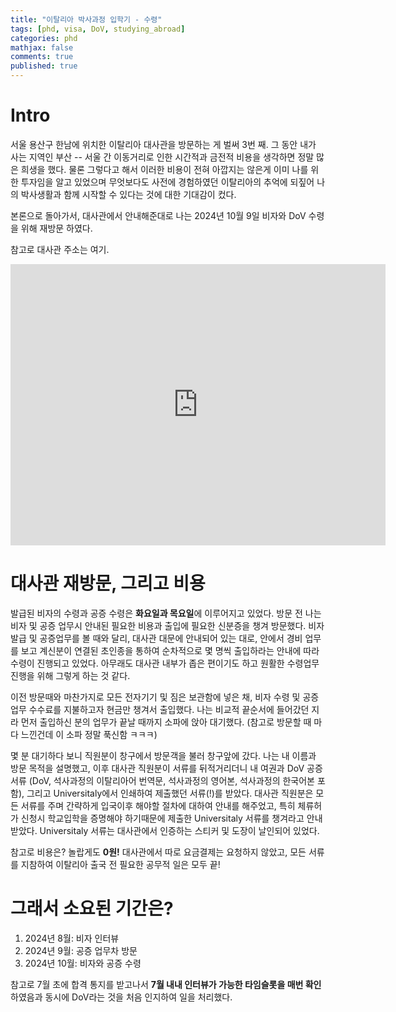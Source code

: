 ```yaml
---
title: "이탈리아 박사과정 입학기 - 수령"
tags: [phd, visa, DoV, studying_abroad]
categories: phd
mathjax: false
comments: true
published: true
---
```


# Intro
서울 용산구 한남에 위치한 이탈리아 대사관을 방문하는 게 벌써 3번 째.
그 동안 내가 사는 지역인 부산 -- 서울 간 이동거리로 인한 시간적과 금전적 비용을 생각하면 정말 많은 희생을 했다.
물론 그렇다고 해서 이러한 비용이 전혀 아깝지는 않은게 이미 나를 위한 투자임을 알고 있었으며 무엇보다도 사전에 경험하였던 이탈리아의 추억에 되짚어 나의 박사생활과 함께 시작할 수 있다는 것에 대한 기대감이 컸다.

본론으로 돌아가서, 대사관에서 안내해준대로 나는 2024년 10월 9일 비자와 DoV 수령을 위해 재방문 하였다.

참고로 대사관 주소는 여기.

<iframe 
    src="https://www.google.com/maps/embed?pb=!1m18!1m12!1m3!1d3963.1273408397064!2d126.99946159330716!3d37.53718941616948!2m3!1f0!2f0!3f0!3m2!1i1024!2i768!4f13.1!3m3!1m2!1s0x357ca3bb3402e137%3A0xb754ef7b270d09d9!2sEmbassy%20of%20Italy!5e0!3m2!1sen!2sit!4v1738007747624!5m2!1sen!2sit" 
    width="600" 
    height="450" 
    style="border:0;" 
    allowfullscreen="" 
    loading="lazy" 
    referrerpolicy="no-referrer-when-downgrade">
</iframe>

# 대사관 재방문, 그리고 비용
발급된 비자의 수령과 공증 수령은 **화요일과 목요일**에 이루어지고 있었다.
방문 전 나는 비자 및 공증 업무시 안내된 필요한 비용과 출입에 필요한 신분증을 챙겨 방문했다.
비자 발급 및 공증업무를 볼 때와 달리, 대사관 대문에 안내되어 있는 대로, 안에서 경비 업무를 보고 계신분이 연결된 초인종을 통하여 순차적으로 몇 명씩 출입하라는 안내에 따라 수령이 진행되고 있었다.
아무래도 대사관 내부가 좁은 편이기도 하고 원활한 수령업무 진행을 위해 그렇게 하는 것 같다.

이전 방문때와 마찬가지로 모든 전자기기 및 짐은 보관함에 넣은 채, 비자 수령 및 공증 업무 수수료를 지불하고자 현금만 챙겨서 출입했다.
나는 비교적 끝순서에 들어갔던 지라 먼저 출입하신 분의 업무가 끝날 때까지 소파에 앉아 대기했다.
(참고로 방문할 때 마다 느낀건데 이 소파 정말 푹신함 ㅋㅋㅋ)

몇 분 대기하다 보니 직원분이 창구에서 방문객을 불러 창구앞에 갔다.
나는 내 이름과 방문 목적을 설명했고, 이후 대사관 직원분이 서류를 뒤적거리더니 내 여권과 DoV 공증서류 (DoV, 석사과정의 이탈리아어 번역문, 석사과정의 영어본, 석사과정의 한국어본 포함), 그리고 Universitaly에서 인쇄하여 제출했던 서류(!)를 받았다.
대사관 직원분은 모든 서류를 주며 간략하게 입국이후 해야할 절차에 대하여 안내를 해주었고, 특히 체류허가 신청시 학교입학을 증명해야 하기때문에 제출한 Universitaly 서류를 챙겨라고 안내받았다.
Universitaly 서류는 대사관에서 인증하는 스티커 및 도장이 날인되어 있었다.

참고로 비용은? 놀랍게도 **0원!** 대사관에서 따로 요금결제는 요청하지 않았고, 모든 서류를 지참하여 이탈리아 출국 전 필요한 공무적 일은 모두 끝!

# 그래서 소요된 기간은?
1. 2024년 8월: 비자 인터뷰
2. 2024년 9월: 공증 업무차 방문
3. 2024년 10월: 비자와 공증 수령

참고로 7월 초에 합격 통지를 받고나서 **7월 내내 인터뷰가 가능한 타임슬롯을 매번 확인**하였음과 동시에 DoV라는 것을 처음 인지하여 일을 처리했다. 